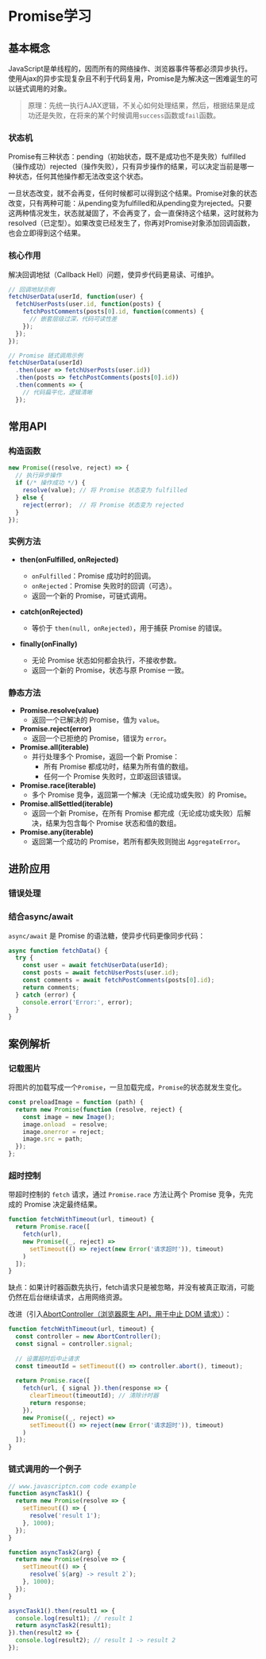 # Promise学习

## 基本概念

JavaScript是单线程的，因而所有的网络操作、浏览器事件等都必须异步执行。使用Ajax的异步实现复杂且不利于代码复用，Promise是为解决这一困难诞生的可以链式调用的对象。

>  原理：先统一执行AJAX逻辑，不关心如何处理结果，然后，根据结果是成功还是失败，在将来的某个时候调用`success`函数或`fail`函数。

### 状态机

Promise有三种状态：pending（初始状态，既不是成功也不是失败）fulfilled（操作成功）rejected（操作失败），只有异步操作的结果，可以决定当前是哪一种状态，任何其他操作都无法改变这个状态。

一旦状态改变，就不会再变，任何时候都可以得到这个结果。Promise对象的状态改变，只有两种可能：从pending变为fulfilled和从pending变为rejected。只要这两种情况发生，状态就凝固了，不会再变了，会一直保持这个结果，这时就称为 resolved（已定型）。如果改变已经发生了，你再对Promise对象添加回调函数，也会立即得到这个结果。

### 核心作用

解决回调地狱（Callback Hell）问题，使异步代码更易读、可维护。

```javascript
// 回调地狱示例
fetchUserData(userId, function(user) {
  fetchUserPosts(user.id, function(posts) {
    fetchPostComments(posts[0].id, function(comments) {
      // 嵌套层级过深，代码可读性差
    });
  });
});

// Promise 链式调用示例
fetchUserData(userId)
  .then(user => fetchUserPosts(user.id))
  .then(posts => fetchPostComments(posts[0].id))
  .then(comments => {
    // 代码扁平化，逻辑清晰
  });
```

## 常用API

### 构造函数

```javascript
new Promise((resolve, reject) => {
  // 执行异步操作
  if (/* 操作成功 */) {
    resolve(value); // 将 Promise 状态变为 fulfilled
  } else {
    reject(error);  // 将 Promise 状态变为 rejected
  }
});
```

### 实例方法

- **then(onFulfilled, onRejected)**

  - `onFulfilled`：Promise 成功时的回调。
  - `onRejected`：Promise 失败时的回调（可选）。
  - 返回一个新的 Promise，可链式调用。


- **catch(onRejected)**
  - 等价于 `then(null, onRejected)`，用于捕获 Promise 的错误。
- **finally(onFinally)**
  - 无论 Promise 状态如何都会执行，不接收参数。
  - 返回一个新的 Promise，状态与原 Promise 一致。

### 静态方法

- **Promise.resolve(value)**
  - 返回一个已解决的 Promise，值为 `value`。
- **Promise.reject(error)**
  - 返回一个已拒绝的 Promise，错误为 `error`。
- **Promise.all(iterable)**
  - 并行处理多个 Promise，返回一个新 Promise：
    - 所有 Promise 都成功时，结果为所有值的数组。
    - 任何一个 Promise 失败时，立即返回该错误。
- **Promise.race(iterable)**
  - 多个 Promise 竞争，返回第一个解决（无论成功或失败）的 Promise。
- **Promise.allSettled(iterable)**
  - 返回一个新 Promise，在所有 Promise 都完成（无论成功或失败）后解决，结果为包含每个 Promise 状态和值的数组。
- **Promise.any(iterable)**
  - 返回第一个成功的 Promise，若所有都失败则抛出 `AggregateError`。

## 进阶应用



### 错误处理

### 结合async/await

`async/await` 是 Promise 的语法糖，使异步代码更像同步代码：

```javascript
async function fetchData() {
  try {
    const user = await fetchUserData(userId);
    const posts = await fetchUserPosts(user.id);
    const comments = await fetchPostComments(posts[0].id);
    return comments;
  } catch (error) {
    console.error('Error:', error);
  }
}
```

## 案例解析

### 记载图片

将图片的加载写成一个`Promise`，一旦加载完成，`Promise`的状态就发生变化。

```javascript
const preloadImage = function (path) {
  return new Promise(function (resolve, reject) {
    const image = new Image();
    image.onload  = resolve;
    image.onerror = reject;
    image.src = path;
  });
};
```

### 超时控制

带超时控制的 `fetch` 请求，通过 `Promise.race` 方法让两个 Promise 竞争，先完成的 Promise 决定最终结果。

```javascript
function fetchWithTimeout(url, timeout) {
  return Promise.race([
    fetch(url),
    new Promise((_, reject) =>
      setTimeout(() => reject(new Error('请求超时')), timeout)
    )
  ]);
}
```

缺点：如果计时器函数先执行，fetch请求只是被忽略，并没有被真正取消，可能仍然在后台继续请求，占用网络资源。

改进（引入<u>AbortController（浏览器原生 API，用于中止 DOM 请求）</u>）：

```javascript
function fetchWithTimeout(url, timeout) {
  const controller = new AbortController();
  const signal = controller.signal;
  
  // 设置超时后中止请求
  const timeoutId = setTimeout(() => controller.abort(), timeout);
  
  return Promise.race([
    fetch(url, { signal }).then(response => {
      clearTimeout(timeoutId); // 清除计时器
      return response;
    }),
    new Promise((_, reject) =>
      setTimeout(() => reject(new Error('请求超时')), timeout)
    )
  ]);
}
```

### 链式调用的一个例子

```javascript
// www.javascriptcn.com code example
function asyncTask1() {
  return new Promise(resolve => {
    setTimeout(() => {
      resolve('result 1');
    }, 1000);
  });
}

function asyncTask2(arg) {
  return new Promise(resolve => {
    setTimeout(() => {
      resolve(`${arg} -> result 2`);
    }, 1000);
  });
}

asyncTask1().then(result1 => {
  console.log(result1); // result 1
  return asyncTask2(result1);
}).then(result2 => {
  console.log(result2); // result 1 -> result 2
});
```

